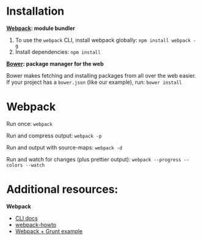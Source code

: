 # Installation

**[Webpack](http://webpack.github.io/): module bundler**

1. To use the `webpack` CLI, install webpack globally: `npm install webpack -g`
2. Install dependencies: `npm install`

**[Bower](http://bower.io/): package manager for the web**

Bower makes fetching and installing packages from all over the web easier. If your project has a `bower.json` (like our example), run: `bower install`

# Webpack

Run once: `webpack`

Run and compress output: `webpack -p`

Run and output with source-maps: `webpack -d`

Run and watch for changes (plus prettier output): `webpack --progress --colors --watch`


# Additional resources:

**Webpack**

- [CLI docs](http://webpack.github.io/docs/cli.html)
- [webpack-howto](https://github.com/petehunt/webpack-howto)
- [Webpack + Grunt example](https://github.com/webpack/webpack-with-common-libs)